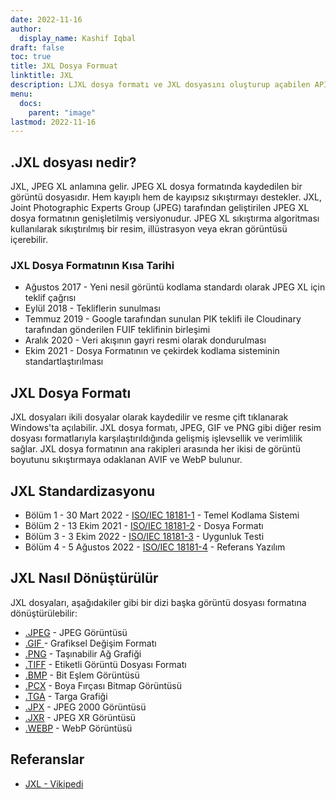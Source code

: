 ```yaml
---
date: 2022-11-16
author:
  display_name: Kashif Iqbal
draft: false
toc: true
title: JXL Dosya Formuat
linktitle: JXL
description: LJXL dosya formatı ve JXL dosyasını oluşturup açabilen API'ler hakkında bilgi edinins.
menu:
  docs:
    parent: "image"
lastmod: 2022-11-16
---
```


## .JXL dosyası nedir?

JXL, JPEG XL anlamına gelir. JPEG XL dosya formatında kaydedilen bir görüntü dosyasıdır. Hem kayıplı hem de kayıpsız sıkıştırmayı destekler. JXL, Joint Photographic Experts Group (JPEG) tarafından geliştirilen JPEG XL dosya formatının genişletilmiş versiyonudur. JPEG XL sıkıştırma algoritması kullanılarak sıkıştırılmış bir resim, illüstrasyon veya ekran görüntüsü içerebilir.

### JXL Dosya Formatının Kısa Tarihi

 * Ağustos 2017 - Yeni nesil görüntü kodlama standardı olarak JPEG XL için teklif çağrısı
 * Eylül 2018 - Tekliflerin sunulması
 * Temmuz 2019 - Google tarafından sunulan PIK teklifi ile Cloudinary tarafından gönderilen FUIF teklifinin birleşimi
 * Aralık 2020 - Veri akışının gayri resmi olarak dondurulması
 * Ekim 2021 - Dosya Formatının ve çekirdek kodlama sisteminin standartlaştırılması

## JXL Dosya Formatı

JXL dosyaları ikili dosyalar olarak kaydedilir ve resme çift tıklanarak Windows'ta açılabilir. JXL dosya formatı, JPEG, GIF ve PNG gibi diğer resim dosyası formatlarıyla karşılaştırıldığında gelişmiş işlevsellik ve verimlilik sağlar. JXL dosya formatının ana rakipleri arasında her ikisi de görüntü boyutunu sıkıştırmaya odaklanan AVIF ve WebP bulunur.

## JXL Standardizasyonu

 * Bölüm 1 - 30 Mart 2022 - [ISO/IEC 18181-1](https://www.iso.org/standard/77977.html) - Temel Kodlama Sistemi
 * Bölüm 2 - 13 Ekim 2021 - [ISO/IEC 18181-2](https://www.iso.org/standard/80617.html) - Dosya Formatı
 * Bölüm 3 - 3 Ekim 2022 - [ISO/IEC 18181-3](https://www.iso.org/standard/80618.html) - Uygunluk Testi
 * Bölüm 4 - 5 Ağustos 2022 - [ISO/IEC 18181-4](https://www.iso.org/standard/80619.html) - Referans Yazılım

## JXL Nasıl Dönüştürülür

JXL dosyaları, aşağıdakiler gibi bir dizi başka görüntü dosyası formatına dönüştürülebilir:

 * [.JPEG](/image/jpeg/) - JPEG Görüntüsü
 * [.GIF ](/image/gif/) - Grafiksel Değişim Formatı
 * [.PNG](/image/png/) - Taşınabilir Ağ Grafiği
 * [.TIFF](/image/tiff/) - Etiketli Görüntü Dosyası Formatı
 * [.BMP](/image/bmp/) - Bit Eşlem Görüntüsü
 * [.PCX](/image/pcx/) - Boya Fırçası Bitmap Görüntüsü
 * [.TGA](/image/tga/) - Targa Grafiği
 * [.JPX](/image/jpx/) - JPEG 2000 Görüntüsü
 * [.JXR](/image/jxr/) - JPEG XR Görüntüsü
 * [.WEBP](/image/webp/) - WebP Görüntüsü

## Referanslar

 * [JXL - Vikipedi](https://en.wikipedia.org/wiki/JPEG_XL)

